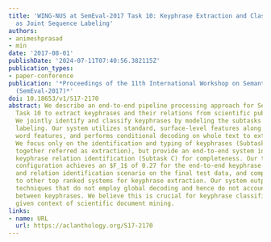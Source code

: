 ```yaml
---
title: 'WING-NUS at SemEval-2017 Task 10: Keyphrase Extraction and Classification
  as Joint Sequence Labeling'
authors:
- animeshprasad
- min
date: '2017-08-01'
publishDate: '2024-07-11T07:40:56.382115Z'
publication_types:
- paper-conference
publication: '*Proceedings of the 11th International Workshop on Semantic Evaluation
  (SemEval-2017)*'
doi: 10.18653/v1/S17-2170
abstract: We describe an end-to-end pipeline processing approach for SemEval 2017′s
  Task 10 to extract keyphrases and their relations from scientific publications.
  We jointly identify and classify keyphrases by modeling the subtasks as sequential
  labeling. Our system utilizes standard, surface-level features along with the adjacent
  word features, and performs conditional decoding on whole text to extract keyphrases.
  We focus only on the identification and typing of keyphrases (Subtasks A and B,
  together referred as extraction), but provide an end-to-end system inclusive of
  keyphrase relation identification (Subtask C) for completeness. Our top performing
  configuration achieves an $F_1$ of 0.27 for the end-to-end keyphrase extraction
  and relation identification scenario on the final test data, and compares on par
  to other top ranked systems for keyphrase extraction. Our system outperforms other
  techniques that do not employ global decoding and hence do not account for dependencies
  between keyphrases. We believe this is crucial for keyphrase classification in the
  given context of scientific document mining.
links:
- name: URL
  url: https://aclanthology.org/S17-2170
---
```

